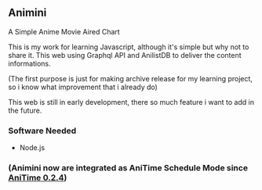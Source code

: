 ## Animini
A Simple Anime Movie Aired Chart

This is my work for learning Javascript, although it's simple but why not to share it. This web using Graphql API and AnilistDB to deliver the content informations.

(The first purpose is just for making archive release for my learning project, so i know what improvement that i already do)

This web is still in early development, there so much feature i want to add in the future.

### Software Needed
- Node.js

### (Animini now are integrated as AniTime Schedule Mode since [AniTime 0.2.4](https://github.com/Darkerside/Anitime))
